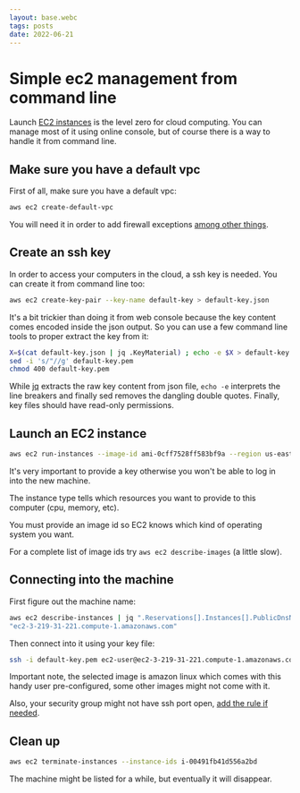 ```yaml
---
layout: base.webc
tags: posts
date: 2022-06-21
---
```

# Simple ec2 management from command line

Launch [EC2 instances](https://aws.amazon.com/ec2/) is the level zero for cloud
computing. You can manage most of it using online console, but of course there
is a way to handle it from command line.

## Make sure you have a default vpc

First of all, make sure you have a default vpc:

```bash
aws ec2 create-default-vpc
```

You will need it in order to add firewall exceptions
[among other things](https://docs.aws.amazon.com/vpc/latest/userguide/VPC_SecurityGroups.html).

## Create an ssh key

In order to access your computers in the cloud, a ssh key is needed. You can
create it from command line too:

```bash
aws ec2 create-key-pair --key-name default-key > default-key.json
```

It's a bit trickier than doing it from web console because the key content comes
encoded inside the json output. So you can use a few command line tools to
proper extract the key from it:

```bash
X=$(cat default-key.json | jq .KeyMaterial) ; echo -e $X > default-key.pem
sed -i 's/"//g' default-key.pem
chmod 400 default-key.pem
```

While [jq](https://stedolan.github.io/jq/) extracts the raw key content from
json file, `echo -e`  interprets the line breakers and finally sed removes the
dangling double quotes. Finally, key files should have read-only permissions.

## Launch an EC2 instance

```bash
aws ec2 run-instances --image-id ami-0cff7528ff583bf9a --region us-east-1 --instance-type t2.small --key-name default-key
```

It's very important to provide a key otherwise you won't be able to log in into
the new machine.

The instance type tells which resources you want to provide to this computer
(cpu, memory, etc).

You must provide an image id so EC2 knows which kind of operating system you
want.

For a complete list of image ids try `aws ec2 describe-images` (a little slow).

## Connecting into the machine

First figure out the machine name:

```bash
aws ec2 describe-instances | jq ".Reservations[].Instances[].PublicDnsName"
"ec2-3-219-31-221.compute-1.amazonaws.com"
```

Then connect into it using your key file:

```bash
ssh -i default-key.pem ec2-user@ec2-3-219-31-221.compute-1.amazonaws.com
```

Important note, the selected image is amazon linux which comes with this handy
user pre-configured, some other images might not come with it.

Also, your security group might not have ssh port open,
[add the rule if needed](https://docs.aws.amazon.com/AWSEC2/latest/UserGuide/authorizing-access-to-an-instance.html#add-rule-authorize-access).

## Clean up

```bash
aws ec2 terminate-instances --instance-ids i-00491fb41d556a2bd
```

The machine might be listed for a while, but eventually it will disappear.
